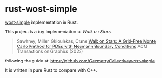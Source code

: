 # rust-wost-simple

[wost-simple](https://github.com/GeometryCollective/wost-simple) implementation in Rust.

This project is a toy implementation of _Walk on Stars_

> Sawhney, Miller, Gkioulekas, Crane
> [Walk on Stars: A Grid-Free Monte Carlo Method for PDEs with Neumann Boundary Conditions](https://www.cs.cmu.edu/~kmcrane/Projects/WalkOnStars/index.html)
> ACM Transactions on Graphics (2023)

following the guide at: https://github.com/GeometryCollective/wost-simple .

It is written in pure Rust to compare with C++.
